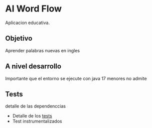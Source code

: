 # AI Word Flow
Aplicacion educativa.

## Objetivo
Aprender palabras nuevas en ingles

## A nivel desarrollo
Importante que el entorno se ejecute con java 17 menores no admite


## Tests
detalle de las dependenccias

* Detalle de los [tests](documentation/tests.md)
* Test instrumentalizados 
